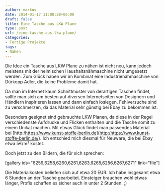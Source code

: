 ```yaml
---
author: markus
date: 2014-01-17 11:00:28+00:00
draft: false
title: Eine Tasche aus LKW Plane
type: post
url: /eine-tasche-aus-lkw-plane/
categories:
- Fertige Projekte
tags:
- Nähen
---
```


Die Idee ein Tasche aus LKW Plane zu nähen ist nicht neu, kann jedoch meistens mit der heimischen Haushaltsnähmaschine nicht umgesetzt werden. Zum Glück haben wir im Kombinat eine Industrienähmaschine von Dürkopp Adler, die keine Probleme damit hat. <!-- more --> 

Da man im Internet kaum Schnittmuster von derartigen Taschen findet, sollte man sich am besten auf diversen Internetseiten von Designern und Händlern inspirieren lassen und dann einfach loslegen. Fehlversuche sind zu verschmerzen, da das Material sehr günstig bei Ebay zu bekommen ist.

Besonders geeignet sind gebrauchte LKW Planen, da diese in der Regel verschiedenste Aufdrucke und Flicken enthalten und die Tasche somit zu einem Unikat machen. Mit etwas Glück findet man passendes Material bei [http:/https://www.kunst-stoffe-berlin.de](http:/https://www.kunst-stoffe-berlin.de/). Ich entschied mich diesmal für Neuware, die bei Ebay etwa 5€/m² kostet.

Doch jetzt zu den Bildern, die für sich sprechen:

[gallery ids="6259,6258,6260,6261,6263,6265,6256,6267,6271" link="file"]

Die Materialkosten beliefen sich auf etwa 20 EUR. Ich habe insgesamt etwa 6 Stunden an der Tasche gearbeitet. Einsteiger brauchen wohl etwas länger, Profis schaffen es sicher auch in unter 2 Stunden. ;)


